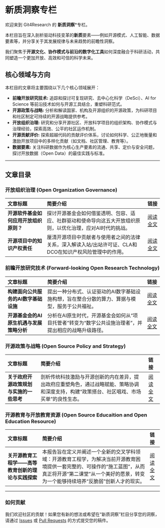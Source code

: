 # 新质洞察专栏

欢迎来到 Git4Research 的 **新质洞察***专栏。

本栏目旨在深入剖析驱动科技变革的**新质**要素——例如开源模式、人工智能、数据要素等，并分享关于其发展规律与未来趋势的前瞻性洞察。

我们聚焦于**开源文化、协作模式与前沿的数字化工具**如何深度融合于科研活动，共同塑造一个更加开放、高效和可信的科学未来。

## 核心领域与方向

本栏目的文章将主要围绕以下几个核心领域展开：

* **前瞻开放研究技术:** 追踪和探讨可复现研究、去中心化科学（DeSci）、AI for Science 等前沿技术如何与开源工具结合，重塑科研范式。
* **开源政策与战略:** 分析和解读国家、机构及开源组织的开源政策，为科研项目和社区制定可持续的开源战略提供参考。
* **开放组织治理:** 研究和分享开源社区、开放科学项目的组织架构、协作模式与治理经验，探索高效、公平的社区运作机制。
* **开源贡献评价:** 探索超越代码的贡献评价体系，讨论如何科学、公正地衡量和激励开放项目中的多样化贡献（如文档、社区管理、教育等）。
* **数据要素:** 关注科研数据作为核心生产要素的流通、共享、定价与安全问题，探讨开放数据（Open Data）的最佳实践与标准。

---

## 文章目录

### 开放组织治理 (Open Organization Governance)

| 文章标题 | 简要介绍 | 链接 |
| :--- | :--- | :--- |
| **开源软件基金如何应用开放组织原则？** | 探讨开源基金会如何借鉴透明、包容、适应、社群驱动和使命导向这五大开放组织原则，以优化治理，应对AI时代的挑战。 | [阅读全文](./开源软件基金如何应用开放组织原则？.md) |
| **开源项目中的知识产权责任** | 厘清开源项目中贡献者与使用者之间的法律关系，深入解读入站/出站许可证、CLA和DCO在知识产权风险管理中的作用。 | [阅读全文](./开源项目中的知识产权责任——使用者与贡献者的法律关系.md) |

### 前瞻开放研究技术 (Forward-looking Open Research Technology)

| 文章标题 | 简要介绍 | 链接 |
| :--- | :--- | :--- |
| **构建面向公共服务的AI数字基础设施** | 提出一种分布式、认证驱动的AI数字基础设施构想，旨在整合分散的算力、算据与模型，服务于公共福祉。 | [阅读全文](./构建面向公共服务的AI数字基础设施%20——基于分布式与认证驱动的思考路径.md) |
| **开源基金会的AI原生机遇与发展策略分析**| 分析在AI原生时代，开源基金会如何从“项目托管者”转变为“数字公共设施治理者”，并提出相应的战略升级路径。 | [阅读全文](./开源基金会的AI原生机遇与发展策略分析.md) |

### 开源政策与战略 (Open Source Policy and Strategy)

| 文章标题 | 简要介绍 | 链接 |
| :--- | :--- | :--- |
| **关于政府开源政策规划与实施的一些思考** | 剖析传统科技激励与开源创新的内在差异，提出政府应重塑角色，通过战略赋能、策略协调和深度支持，构建“政策搭台、社区唱戏、市场买单”的良性生态。 | [阅读全文](./关于政府开源政策规划与实施的一些思考.md) |

### 开源教育与开放教育资源 (Open Source Educaition and Open Education Resource)

| 文章标题 | 简要介绍 | 链接 |
| :--- | :--- | :--- |
| **关开源教育工程学——高等教育创新的理论与实践探索** | 本报告旨在定义并阐述一个全新的交叉学科领域：开源教育工程学，为解决当前开源教育困境提供一套完整的、可操作的“施工蓝图”，从而真正将开源“第二课堂”从一个美好的愿景，转变为一个能够持续培养“反脆弱”创新人才的现实。 | [阅读全文](./开源教育工程学——高等教育创新的理论与实践探索.md) |

---

### 如何贡献

我们欢迎社区的贡献！如果您有新的想法或希望在“新质洞察”栏目分享您的洞察，请通过 [Issues](https://gitcode.com/Git2Fab/Git4Research/issues) 或 [Pull Requests](https://gitcode.com/Git2Fab/Git4Research/pulls) 的方式提交您的稿件。
